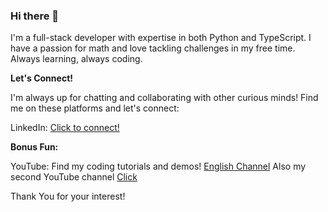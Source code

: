 ### Hi there 👋

I'm a full-stack developer with expertise in both Python and TypeScript. I have a passion for math and love tackling challenges in my free time. Always learning, always coding.

**Let's Connect!**

I'm always up for chatting and collaborating with other curious minds! Find me on these platforms and let's connect:

LinkedIn: [Click to connect!](https://www.linkedin.com/in/almaz-khusnutdinov-99931026b/)

**Bonus Fun:**

YouTube: Find my coding tutorials and demos! [English Channel](https://www.youtube.com/channel/UCqZ475_pJqwHOVvI_uEbUpg)
Also my second YouTube channel [Click](https://www.youtube.com/channel/UCOWaWydDLr2unk_F0LcvT1w)

Thank You for your interest!
